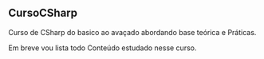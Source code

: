 ## CursoCSharp

Curso de CSharp do basico ao avaçado abordando base teórica e Práticas.

Em breve vou lista todo Conteúdo estudado nesse curso.
